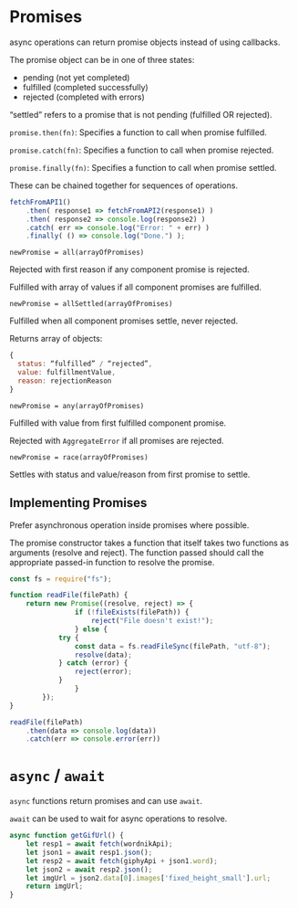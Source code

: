 # Promises

async operations can return promise objects instead of using callbacks.

The promise object can be in one of three states:

-   pending (not yet completed)
-   fulfilled (completed successfully)
-   rejected (completed with errors)

“settled” refers to a promise that is not pending (fulfilled OR rejected).

`promise.then(fn)`: Specifies a function to call when promise fulfilled.

`promise.catch(fn)`: Specifies a function to call when promise rejected.

`promise.finally(fn)`: Specifies a function to call when promise settled.

These can be chained together for sequences of operations.

```jsx
fetchFromAPI1()
	.then( response1 => fetchFromAPI2(response1) )
	.then( response2 => console.log(response2) )
	.catch( err => console.log("Error: " + err) )
	.finally( () => console.log("Done.") );
```

`newPromise = all(arrayOfPromises)`

Rejected with first reason if any component promise is rejected.

Fulfilled with array of values if all component promises are fulfilled.

`newPromise = allSettled(arrayOfPromises)`

Fulfilled when all component promises settle, never rejected.

Returns array of objects:

```javascript
{
  status: “fulfilled” / “rejected”,
  value: fulfillmentValue,
  reason: rejectionReason
}
```

`newPromise = any(arrayOfPromises)`

Fulfilled with value from first fulfilled component promise.

Rejected with `AggregateError` if all promises are rejected.

`newPromise = race(arrayOfPromises)`

Settles with status and value/reason from first promise to settle.

## Implementing Promises

Prefer asynchronous operation inside promises where possible.

The promise constructor takes a function that itself takes two functions as arguments (resolve and reject). The function passed should call the appropriate passed-in function to resolve the promise.

```jsx
const fs = require("fs");

function readFile(filePath) {
    return new Promise((resolve, reject) => {
				if (!fileExists(filePath)) {
					reject("File doesn't exist!");
				} else {
	        try {
	            const data = fs.readFileSync(filePath, "utf-8");
	            resolve(data);
	        } catch (error) {
	            reject(error);
	        }
				}
	    });
}

readFile(filePath)
	.then(data => console.log(data))
	.catch(err => console.error(err))
```

# `async` / `await`

`async` functions return promises and can use `await`.

`await` can be used to wait for async operations to resolve.

```javaScript
async function getGifUrl() {
	let resp1 = await fetch(wordnikApi);
	let json1 = await resp1.json();
	let resp2 = await fetch(giphyApi + json1.word);
	let json2 = await resp2.json();
	let imgUrl = json2.data[0].images['fixed_height_small'].url;
	return imgUrl;
}
```
